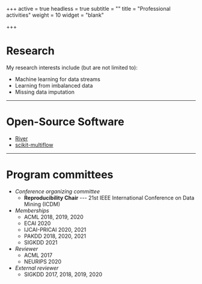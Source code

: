 +++
active = true
headless = true
subtitle = ""
title = "Professional activities"
weight = 10
widget = "blank"

+++
# Research

My research interests include (but are not limited to):

* Machine learning for data streams
* Learning from imbalanced data
* Missing data imputation

***

# Open-Source Software

* [River](https://riverml.xyz/)
* [scikit-multiflow](https://scikit-multiflow.github.io/)

***

# Program committees
* _Conference organizing committee_
  * **Reproducibility Chair** --- 21st IEEE International Conference on Data Mining (ICDM)
* _Memberships_
  * ACML 2018, 2019, 2020
  * ECAI 2020
  * IJCAI-PRICAI 2020, 2021
  * PAKDD 2018, 2020, 2021
  * SIGKDD 2021
* _Reviewer_
  * ACML 2017
  * NEURIPS 2020
* _External reviewer_
  * SIGKDD 2017, 2018, 2019, 2020